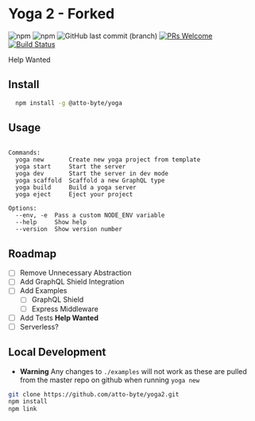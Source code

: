 # Yoga 2 - Forked

![npm](https://img.shields.io/npm/v/@atto-byte/yoga.svg?style=flat-square)
![npm](https://img.shields.io/npm/dm/@atto-byte/yoga.svg?style=flat-square)
![GitHub last commit (branch)](https://img.shields.io/github/last-commit/atto-byte/yoga2/master.svg?style=flat-square)
[![PRs Welcome](https://img.shields.io/badge/PRs-welcome-brightgreen.svg?style=flat-square)](http://makeapullrequest.com)
[![Build Status](https://travis-ci.org/atto-byte/yoga2.svg?branch=master)](https://travis-ci.org/atto-byte/yoga2)

 Help Wanted
## Install

```bash
  npm install -g @atto-byte/yoga
```

## Usage

```

Commands:
  yoga new       Create new yoga project from template
  yoga start     Start the server
  yoga dev       Start the server in dev mode
  yoga scaffold  Scaffold a new GraphQL type
  yoga build     Build a yoga server
  yoga eject     Eject your project

Options:
  --env, -e  Pass a custom NODE_ENV variable
  --help     Show help
  --version  Show version number
```

## Roadmap

- [ ] Remove Unnecessary Abstraction
- [ ] Add GraphQL Shield Integration
- [ ] Add Examples
  - [ ] GraphQL Shield
  - [ ] Express Middleware
- [ ] Add Tests **Help Wanted**
- [ ] Serverless?

## Local Development

- **Warning** Any changes to `./examples` will not work as these are pulled from the master repo on github when running `yoga new`

```bash
git clone https://github.com/atto-byte/yoga2.git
npm install
npm link
```
